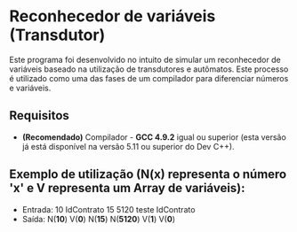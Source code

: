 Reconhecedor de variáveis (Transdutor)
===================================================

Este programa foi desenvolvido no intuito de simular um reconhecedor de variáveis baseado na utilização de transdutores e autômatos. Este processo é utilizado como uma das fases de um compilador para diferenciar números e variáveis.

## Requisitos

* **(Recomendado)** Compilador - **GCC 4.9.2** igual ou superior (esta versão já está disponível na versão 5.11 ou superior do Dev C++).

## Exemplo de utilização (N(x) representa o número 'x' e V representa um Array de variáveis):

* Entrada: 10 IdContrato 15 5120 teste IdContrato
* Saída: N(**10**) V(**0**) N(**15**) N(**5120**) V(**1**) V(**0**)